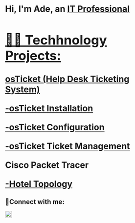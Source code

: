 <h1>Hi, I'm Ade, an <a href="https://www.linkedin.com/in/ade-abujade/">IT Professional

<h2>👨‍💻 Techhnology Projects:</h2>


**osTicket (Help Desk Ticketing System)**

  [-osTicket Installation](https://github.com/adeabujade/osTicket-Configuration)

  [-osTicket Configuration](https://github.com/adeabujade/Post-Install-Configuration)
  
  [-osTicket Ticket Management](https://github.com/adeabujade/Ticket-LifeCycle/tree/main)

**Cisco Packet Tracer**

[-Hotel Topology](https://github.com/adeabujade/Hotel-Topology)
  
<h2>🤳Connect with me:</h2>

[<img align="left" alt="Ade | LinkedIn" width="22px" src="https://cdn.jsdelivr.net/npm/simple-icons@v3/icons/linkedin.svg" />][linkedin]


[linkedin]: https://www.linkedin.com/in/ade-abujade/
